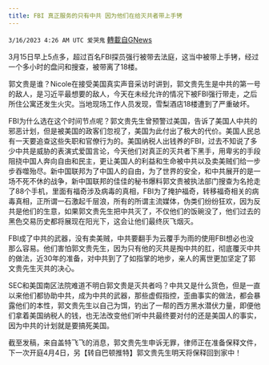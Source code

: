 ```yaml
---
title: FBI 真正服务的只有中共 因为他们在给灭共者带上手铐
---
```

`3/16/2023 4:26 AM UTC 爱哭鬼` [轉載自GNews](https://gnews.org/articles/1018264)

3月15日早上5点多，超过百名FBI探员强行被带去法庭，这当中被带上手铐，经过一个多小时的盘问和搜查，被带离了18楼。

  

  

郭文贵是谁？Nicole在接受美国真实声音采访时讲到，郭文贵先生是中共的第一号的敌人，是习近平最想要的敌人，今天在未经允许的情况下被FBI强行带走，之后所住公寓还发生火灾。当地现场工作人员发现，雪梨酒店18楼遭到了严重破坏。

  

  

FBI为什么选在这个时间节点呢？郭文贵先生曾预警过美国，告诉了美国人中共的邪恶计划，但是被美国的政客们忽视了，美国为此付出了极大的代价。美国人民总有一天要追查这些失职和官僚行为的。美国纳税人出钱养的FBI，过去不知说了多少中共是威胁的表演式爱国言论，今天他们对真正的灭共者下黑手，用卑劣的手段阻挠中国人奔向自由和民主，更让美国人的利益和生命被中共以及卖美贼们给一步步吞噬殆尽。新中国联邦为了中国人的自由，为了世界的安全，和中共展开的是一场不死不休的战争，新中国联邦的佳佳的秘书爆料郭文贵被执法部门搜查为名抢走了88个手机，里面有福奇涉及病毒的真相，FBI为了掩护福奇，转移福奇相关的病毒真相，正所谓一石激起千层浪，所有的所谓主流媒体，伪类们纷纷狂欢，因为反共是他们的生意，如果郭文贵先生把中共灭了，不仅他们的饭碗没了，他们过去的黑色交易历史都将展现在阳光下，这会让他们最终灰飞烟灭。

  

  

FBI成了中共的武器，没有卖美贼，中共要翻手为云覆手为雨的使用FBI想必也没那么容易。他们害怕郭文贵先生，因为只有他的灭共是掏中共的肛，彻底覆灭中共的做法，近30年的准备，对中共到了了如指掌的地步，亲人的离世更加坚定了郭文贵先生灭共的决心。

  

  

SEC和美国南区法院难道不明白郭文贵是灭共者吗？中共又是什么货色，但是一直以来他们都协助中共，成为中共的武器，那些虚假指控，歪曲事实的做法，都会暴露他们的本性，郭文贵先生以自己为饵，钓出了一帮的西方黑水潜伏力量，即便他们拿着美国纳税人的钱，也无法改变他们听中共最终要对付的还是美国人的事实，因为中共的计划就是要搞死美国。


截至发稿，来自盖特飞飞的消息，郭文贵先生申诉无罪，律师正在准备保释文件，下一次开庭4月4日，另【转自巴顿推特】郭文贵先生明天将保释回到家中！
